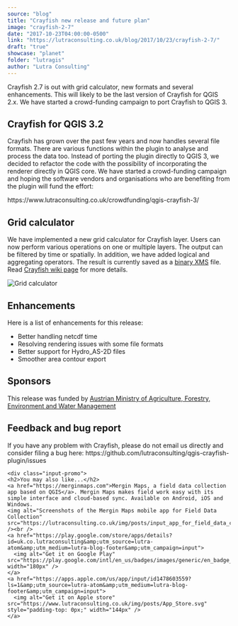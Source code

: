 ```yaml
---
source: "blog"
title: "Crayfish new release and future plan"
image: "crayfish-2-7"
date: "2017-10-23T04:00:00-0500"
link: "https://lutraconsulting.co.uk/blog/2017/10/23/crayfish-2-7/"
draft: "true"
showcase: "planet"
folder: "lutragis"
author: "Lutra Consulting"
---
```


<p>Crayfish 2.7 is out with grid calculator, new formats and several enhancements. This will likely to be the last version of Crayfish for QGIS 2.x. We have started a crowd-funding campaign to port Crayfish to QGIS 3.</p>

<!-- more -->

<h2 id="crayfish-for-qgis-32">Crayfish for QGIS 3.2</h2>
<p>Crayfish has grown over the past few years and now handles several file formats. There are various functions within the plugin to analyse and process the data too. Instead of porting the plugin directly to QGIS 3, we decided to refactor the code with the possibility of incorporating the renderer directly in QGIS core. We have started a crowd-funding campaign and hoping the software vendors and organisations who are benefiting from the plugin will fund the effort:</p>

<p>https://www.lutraconsulting.co.uk/crowdfunding/qgis-crayfish-3/</p>

<h2 id="grid-calculator">Grid calculator</h2>

<p>We have implemented a new grid calculator for Crayfish layer. Users can now perform various operations on one or multiple layers. The output can be filtered by time or spatially. In addition, we have added logical and aggregating operators. The result is currently saved as a <a href="http://www.xmswiki.com/wiki/SMS:Binary_Dataset_Files_*.dat">binary XMS</a> file. Read <a href="https://www.lutraconsulting.co.uk/projects/crayfish/wiki">Crayfish wiki page</a> for more details.</p>

<p><img alt="Grid calculator" src="https://www.lutraconsulting.co.uk/img/posts/crayfish_grid_calculator.png" /></p>

<h2 id="enhancements">Enhancements</h2>
<p>Here is a list of enhancements for this release:</p>
<ul>
  <li>Better handling netcdf time</li>
  <li>Resolving rendering issues with some file formats</li>
  <li>Better support for Hydro_AS-2D files</li>
  <li>Smoother area contour export</li>
</ul>

<h2 id="sponsors">Sponsors</h2>
<p>This release was funded by <a href="https://www.bmlfuw.gv.at/">Austrian Ministry of Agriculture, Forestry, Environment and Water Management</a></p>

<h2 id="feedback-and-bug-report">Feedback and bug report</h2>
<p>If you have any problem with Crayfish, please do not email us directly and consider filing a bug here: https://github.com/lutraconsulting/qgis-crayfish-plugin/issues</p>

    <div class="input-promo">
    <h2>You may also like...</h2>
    <a href="https://merginmaps.com">Mergin Maps, a field data collection app based on QGIS</a>. Mergin Maps makes field work easy with its simple interface and cloud-based sync. Available on Android, iOS and Windows.
    <img alt="Screenshots of the Mergin Maps mobile app for Field Data Collection" src="https://lutraconsulting.co.uk/img/posts/input_app_for_field_data_collection.jpg" /><br />
    <a href="https://play.google.com/store/apps/details?id=uk.co.lutraconsulting&amp;utm_source=lutra-atom&amp;utm_medium=lutra-blog-footer&amp;utm_campaign=input">
      <img alt="Get it on Google Play" src="https://play.google.com/intl/en_us/badges/images/generic/en_badge_web_generic.png" width="180px" />
    </a>
    <a href="https://apps.apple.com/us/app/input/id1478603559?ls=1&amp;utm_source=lutra-atom&amp;utm_medium=lutra-blog-footer&amp;utm_campaign=input">
      <img alt="Get it on Apple store" src="https://www.lutraconsulting.co.uk/img/posts/App_Store.svg" style="padding-top: 0px;" width="144px" />
    </a>
  </div>
